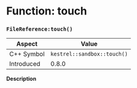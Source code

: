 
# Function: touch
### `FileReference:touch()`

| Aspect | Value |
| --- | --- |
| C++ Symbol | `kestrel::sandbox::touch()` |
| Introduced | 0.8.0 |

**Description**



